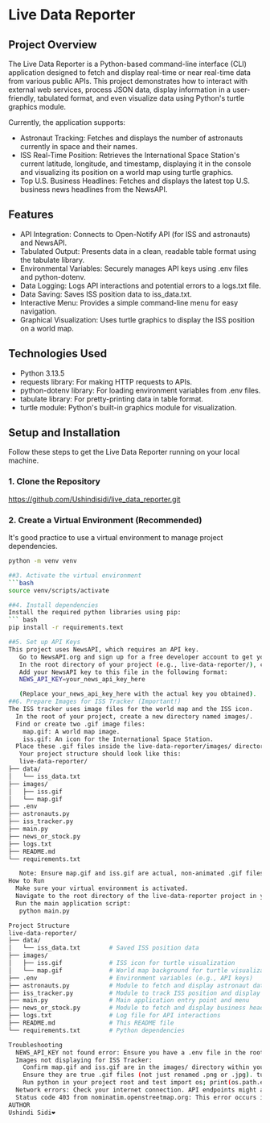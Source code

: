 # Live Data Reporter

## Project Overview

The Live Data Reporter is a Python-based command-line interface (CLI) application designed to fetch and display real-time or near real-time data from various public APIs. This project demonstrates how to interact with external web services, process JSON data, display information in a user-friendly, tabulated format, and even visualize data using Python's turtle graphics module.

Currently, the application supports:

* Astronaut Tracking: Fetches and displays the number of astronauts currently in space and their names.
* ISS Real-Time Position: Retrieves the International Space Station's current latitude, longitude, and timestamp, displaying it in the console and visualizing its position on a world map using turtle graphics.
* Top U.S. Business Headlines: Fetches and displays the latest top U.S. business news headlines from the NewsAPI.

## Features

* API Integration: Connects to Open-Notify API (for ISS and astronauts) and NewsAPI.
* Tabulated Output: Presents data in a clean, readable table format using the tabulate library.
* Environmental Variables: Securely manages API keys using .env files and python-dotenv.
* Data Logging: Logs API interactions and potential errors to a logs.txt file.
* Data Saving: Saves ISS position data to iss_data.txt.
* Interactive Menu: Provides a simple command-line menu for easy navigation.
* Graphical Visualization: Uses turtle graphics to display the ISS position on a world map.

## Technologies Used

* Python 3.13.5
* requests library: For making HTTP requests to APIs.
* python-dotenv library: For loading environment variables from .env files.
* tabulate library: For pretty-printing data in table format.
* turtle module: Python's built-in graphics module for visualization.

## Setup and Installation

Follow these steps to get the Live Data Reporter running on your local machine.

### 1. Clone the Repository

https://github.com/Ushindisidi/live_data_reporter.git

### 2. Create a Virtual Environment (Recommended)

It's good practice to use a virtual environment to manage project dependencies.

```bash
python -m venv venv

##3. Activate the virtual environment
```bash
source venv/scripts/activate

##4. Install dependencies
Install the required python libraries using pip:
``` bash
pip install -r requirements.text

##5. Set up API Keys
This project uses NewsAPI, which requires an API key.
   Go to NewsAPI.org and sign up for a free developer account to get your API key.
   In the root directory of your project (e.g., live-data-reporter/), create a new file named .env.
   Add your NewsAPI key to this file in the following format:
   NEWS_API_KEY=your_news_api_key_here

   (Replace your_news_api_key_here with the actual key you obtained).
##6. Prepare Images for ISS Tracker (Important!)
The ISS tracker uses image files for the world map and the ISS icon.
  In the root of your project, create a new directory named images/.
  Find or create two .gif image files:
    map.gif: A world map image.
    iss.gif: An icon for the International Space Station.
  Place these .gif files inside the live-data-reporter/images/ directory.
   Your project structure should look like this:
   live-data-reporter/
├── data/
│   └── iss_data.txt
├── images/
│   ├── iss.gif
│   └── map.gif
├── .env
├── astronauts.py
├── iss_tracker.py
├── main.py
├── news_or_stock.py
├── logs.txt
├── README.md
└── requirements.txt

   Note: Ensure map.gif and iss.gif are actual, non-animated .gif files, as the turtle module can be particular about image formats.
How to Run
  Make sure your virtual environment is activated.
  Navigate to the root directory of the live-data-reporter project in your terminal.
  Run the main application script:
   python main.py

Project Structure
live-data-reporter/
├── data/
│   └── iss_data.txt        # Saved ISS position data
├── images/
│   ├── iss.gif             # ISS icon for turtle visualization
│   └── map.gif             # World map background for turtle visualization
├── .env                    # Environment variables (e.g., API keys)
├── astronauts.py           # Module to fetch and display astronaut data
├── iss_tracker.py          # Module to track ISS position and display on map
├── main.py                 # Main application entry point and menu
├── news_or_stock.py        # Module to fetch and display business headlines
├── logs.txt                # Log file for API interactions
├── README.md               # This README file
└── requirements.txt        # Python dependencies

Troubleshooting
  NEWS_API_KEY not found error: Ensure you have a .env file in the root directory with NEWS_API_KEY=your_key inside it.
  Images not displaying for ISS Tracker:
    Confirm map.gif and iss.gif are in the images/ directory within your project root.
    Ensure they are true .gif files (not just renamed .png or .jpg). turtle can be picky.
    Run python in your project root and test import os; print(os.path.exists("images/map.gif")) to verify the path. Both should print True.
  Network errors: Check your internet connection. API endpoints might also have rate limits or be temporarily down.
  Status code 403 from nominatim.openstreetmap.org: This error occurs if the geocoder library is used without proper authentication or if the service is blocking requests. The current iss_tracker.py has this part commented out to avoid issues.
AUTHOR
Ushindi Sidi❤